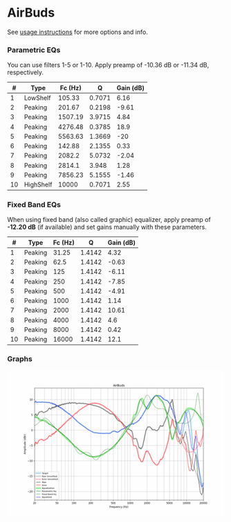 # AirBuds
See [usage instructions](https://github.com/jaakkopasanen/AutoEq#usage) for more options and info.

### Parametric EQs
You can use filters 1-5 or 1-10. Apply preamp of -10.36 dB or -11.34 dB, respectively.

|   # | Type      |   Fc (Hz) |      Q |   Gain (dB) |
|-----|-----------|-----------|--------|-------------|
|   1 | LowShelf  |    105.33 | 0.7071 |        6.16 |
|   2 | Peaking   |    201.67 | 0.2198 |       -9.61 |
|   3 | Peaking   |   1507.19 | 3.9715 |        4.84 |
|   4 | Peaking   |   4276.48 | 0.3785 |       18.9  |
|   5 | Peaking   |   5563.63 | 1.3669 |      -20    |
|   6 | Peaking   |    142.88 | 2.1355 |        0.33 |
|   7 | Peaking   |   2082.2  | 5.0732 |       -2.04 |
|   8 | Peaking   |   2814.1  | 3.948  |        1.28 |
|   9 | Peaking   |   7856.23 | 5.1555 |       -1.46 |
|  10 | HighShelf |  10000    | 0.7071 |        2.55 |

### Fixed Band EQs
When using fixed band (also called graphic) equalizer, apply preamp of **-12.20 dB** (if available) and set gains manually with these parameters.

|   # | Type    |   Fc (Hz) |      Q |   Gain (dB) |
|-----|---------|-----------|--------|-------------|
|   1 | Peaking |     31.25 | 1.4142 |        4.32 |
|   2 | Peaking |     62.5  | 1.4142 |       -0.63 |
|   3 | Peaking |    125    | 1.4142 |       -6.11 |
|   4 | Peaking |    250    | 1.4142 |       -7.85 |
|   5 | Peaking |    500    | 1.4142 |       -4.91 |
|   6 | Peaking |   1000    | 1.4142 |        1.14 |
|   7 | Peaking |   2000    | 1.4142 |       10.61 |
|   8 | Peaking |   4000    | 1.4142 |        4.6  |
|   9 | Peaking |   8000    | 1.4142 |        0.42 |
|  10 | Peaking |  16000    | 1.4142 |       12.1  |

### Graphs
![](./AirBuds.png)

